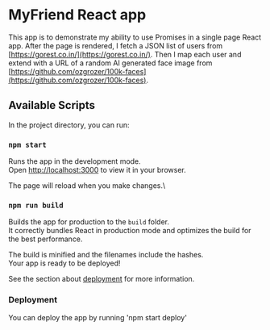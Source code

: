 # MyFriend React app

This app is to demonstrate my ability to use Promises in a single page React app.
After the page is rendered, I fetch a JSON list of users from [https://gorest.co.in/](https://gorest.co.in/).
Then I map each user and extend with a URL of a random AI generated face image from [https://github.com/ozgrozer/100k-faces](https://github.com/ozgrozer/100k-faces).

## Available Scripts

In the project directory, you can run:

### `npm start`

Runs the app in the development mode.\
Open [http://localhost:3000](http://localhost:3000) to view it in your browser.

The page will reload when you make changes.\

### `npm run build`

Builds the app for production to the `build` folder.\
It correctly bundles React in production mode and optimizes the build for the best performance.

The build is minified and the filenames include the hashes.\
Your app is ready to be deployed!

See the section about [deployment](https://facebook.github.io/create-react-app/docs/deployment) for more information.

### Deployment

You can deploy the app by running 'npm start deploy'

